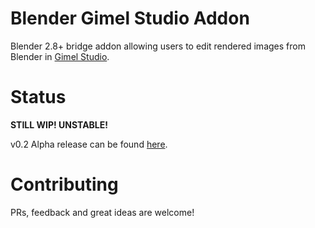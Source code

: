 Blender Gimel Studio Addon
==========================

Blender 2.8+ bridge addon allowing users to edit rendered images from Blender in <a href="https://github.com/Correct-Syntax/Gimel-Studio">Gimel Studio</a>.

# Status

**STILL WIP! UNSTABLE!** 

v0.2 Alpha release can be found [here](https://github.com/Correct-Syntax/Blender-Gimel-Studio-Addon/releases).

# Contributing

PRs, feedback and great ideas are welcome!